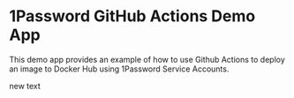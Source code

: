 # 1Password GitHub Actions Demo App

This demo app provides an example of how to use Github Actions to deploy an image to Docker Hub using 1Password Service Accounts.

new text
